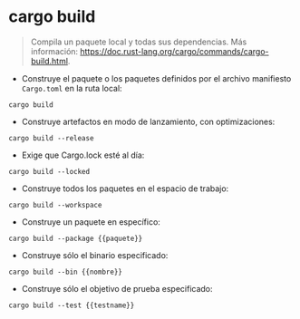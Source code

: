 # cargo build

> Compila un paquete local y todas sus dependencias.
> Más información: <https://doc.rust-lang.org/cargo/commands/cargo-build.html>.

- Construye el paquete o los paquetes definidos por el archivo manifiesto `Cargo.toml` en la ruta local:

`cargo build`

- Construye artefactos en modo de lanzamiento, con optimizaciones:

`cargo build --release`

- Exige que Cargo.lock esté al día:

`cargo build --locked`

- Construye todos los paquetes en el espacio de trabajo:

`cargo build --workspace`

- Construye un paquete en específico:

`cargo build --package {{paquete}}`

- Construye sólo el binario especificado:

`cargo build --bin {{nombre}}`

- Construye sólo el objetivo de prueba especificado:

`cargo build --test {{testname}}`
